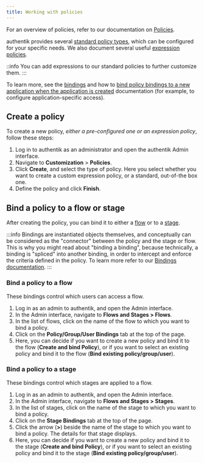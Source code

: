 ```yaml
---
title: Working with policies
---
```


For an overview of policies, refer to our documentation on [Policies](./index.md).

authentik provides several [standard policy types](./index.md#standard-policies), which can be configured for your specific needs. We also document several useful [expression policies](./expression.mdx#sample-expression-policies).

::info
You can add expressions to our standard policies to further customize them.
:::

To learn more, see the [bindings](../../add-secure-apps/flows-stages/bindings/index.md) and how to [bind policy bindings to a new application when the application is created](../../add-secure-apps/applications/manage_apps.mdx#instructions) documentation (for example, to configure application-specific access).

## Create a policy

To create a new policy, _either a pre-configured one or an expression policy_, follow these steps:

1. Log in to authentik as an administrator and open the authentik Admin interface.
2. Navigate to **Customization** > **Policies**.
3. Click **Create**, and select the type of policy. Here you select whether you want to create a custom expression policy, or a standard, out-of-the box one.
4. Define the policy and click **Finish**.

## Bind a policy to a flow or stage

After creating the policy, you can bind it to either a [flow](../../add-secure-apps/flows-stages/flow/index.md) or to a [stage](../../add-secure-apps/flows-stages/stages/index.md).

:::info
Bindings are instantiated objects themselves, and conceptually can be considered as the "connector" between the policy and the stage or flow. This is why you might read about "binding a binding", because technically, a binding is "spliced" into another binding, in order to intercept and enforce the criteria defined in the policy. To learn more refer to our [Bindings documentation](../../add-secure-apps/flows-stages/bindings/index.md).
:::

### Bind a policy to a flow

These bindings control which users can access a flow.

1. Log in as an admin to authentik, and open the Admin interface.
2. In the Admin interface, navigate to **Flows and Stages > Flows**.
3. In the list of flows, click on the name of the flow to which you want to bind a policy.
4. Click on the **Policy/Group/User Bindings** tab at the top of the page.
5. Here, you can decide if you want to create a new policy and bind it to the flow (**Create and bind Policy**), or if you want to select an existing policy and bind it to the flow (**Bind existing policy/group/user**).

### Bind a policy to a stage

These bindings control which stages are applied to a flow.

1. Log in as an admin to authentik, and open the Admin interface.
2. In the Admin interface, navigate to **Flows and Stages > Stages**.
3. In the list of stages, click on the name of the stage to which you want to bind a policy.
4. Click on the **Stage Bindings** tab at the top of the page.
5. Click the arrow (**>**) beside the name of the stage to which you want to bind a policy.
   The details for that stage displays.
6. Here, you can decide if you want to create a new policy and bind it to the stage (**Create and bind Policy**), or if you want to select an existing policy and bind it to the stage (**Bind existing policy/group/user**).
